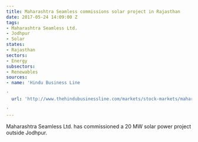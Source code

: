 ```yaml
---
title: Maharashtra Seamless commissions solar project in Rajasthan
date: 2017-05-24 14:09:00 Z
tags:
- Maharashtra Seamless Ltd.
- Jodhpur
- Solar
states:
- Rajasthan
sectors:
- Energy
subsectors:
- Renewables
sources:
- name: 'Hindu Business Line

'
  url: 'http://www.thehindubusinessline.com/markets/stock-markets/maharashtra-seamless-commissions-20-mw-solar-power-project-in-rajasthan/article9705872.ece

'
---
```


Maharashtra Seamless Ltd. has commissioned a 20 MW solar power project outside Jodhpur.
